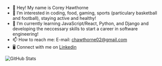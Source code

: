 - 👋 Hey! My name is Corey Hawthorne
- 👀 I’m interested in coding, food, gaming, sports (particulary basketball and football), staying active and healthy!
- 🌱 I’m currently learning JavaScript/React, Python, and Django and developing the neccessary skills to start a career in software engineering!
- 📫 How to reach me: E-mail: chawthorne02@gmail.com
- :desktop_computer: Connect with me on [Linkedin](https://www.linkedin.com/in/corey-hawthorne-80a2581b6/)

![GitHub Stats](https://github-readme-stats.vercel.app/api?username=chawthorne02&theme=dark)
